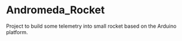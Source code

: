 # Andromeda_Rocket
Project to build some telemetry into small rocket based on the Arduino platform.
